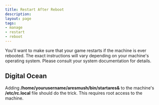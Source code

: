 ```yaml
---
title: Restart After Reboot
description:
layout: page
tags: 
- manage
- restart
- reboot
---
```


You'll want to make sure that your game restarts if the machine is ever rebooted. The exact instructions will vary depending on your machine's operating system. Please consult your system documentation for details.

## Digital Ocean

Adding **/home/yourusername/aresmush/bin/startares&** to the machine's **/etc/rc.local** file should do the trick. This requires root access to the machine.
